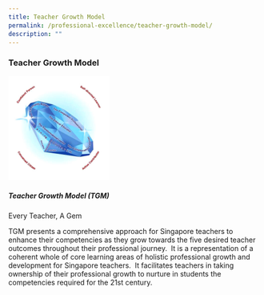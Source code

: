 ```yaml
---
title: Teacher Growth Model
permalink: /professional-excellence/teacher-growth-model/
description: ""
---
```

### Teacher Growth Model

<img src="/images/proex3.png" style="width:40%">

##### Teacher Growth Model (TGM)  
Every Teacher, A Gem

TGM presents a comprehensive approach for Singapore teachers to enhance their competencies as they grow towards the five desired teacher outcomes throughout their professional journey.  It is a representation of a coherent whole of core learning areas of holistic professional growth and development for Singapore teachers.  It facilitates teachers in taking ownership of their professional growth to nurture in students the competencies required for the 21st century.
